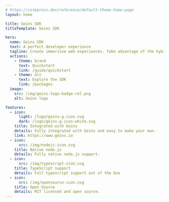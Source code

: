 ```yaml
---
# https://vitepress.dev/reference/default-theme-home-page
layout: home

title: Geins SDK
titleTemplate: Geins SDK

hero:
  name: Geins SDK
  text: A perfect developer experience
  tagline: Create immersive web experiences. Take advantage of the hybrid model that Geins offers it is open-source and built for the modern web.
  actions:
    - theme: brand
      text: Quickstart
      link: /guide/quickstart
    - theme: alt
      text: Explore the SDK
      link: /packages
  image:
    src: /img/geins-logo-badge-rel.png
    alt: Geins logo

features:
  - icon:
      light: /logo/geins-g-icon.svg
      dark: /logo/geins-g-icon-white.svg
    title: Integrated with Geins
    details: Fully integrated with Geins and easy to make your own.
    link: https://www.geins.io
  - icon:
      src: /img/nodejs-icon.svg
    title: Native node.js
    details: Fully native node.js support.
  - icon:
      src: /img/typescript-icon.svg
    title: TypeScript support
    details: Full typescript support out of the box
  - icon:
      src: /img/opensource-icon.svg
    title: Open Source
    details: MIT licensed and open source.
---
```


<style>
</style>
<script setup lang="ts">
import confetti from 'canvas-confetti'
import { inBrowser } from 'vitepress'

if (inBrowser) {  
  const colors = ['#F6F6F7', '#EC4619'];
   confetti({
    particleCount: 500,
    spread: 170,
    origin: { y: 0.6 },
    colors: colors
  })
  confetti({
    particleCount: 500,
    angle: 60,
    spread: 600,
    origin: { x: 0,y: 0 },
    colors: colors
  });
  confetti({
    particleCount: 500,
    angle: 120,
    spread: 600,
    origin: { x: 1,y: 0 },
    colors: colors
  });
}
</script>
